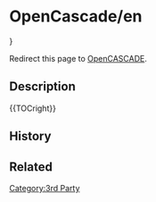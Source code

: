# OpenCascade/en

 }

Redirect this page to [OpenCASCADE](OpenCASCADE.md).

## Description


{{TOCright}}

## History

## Related



[Category:3rd Party](Category:3rd_Party.md)
